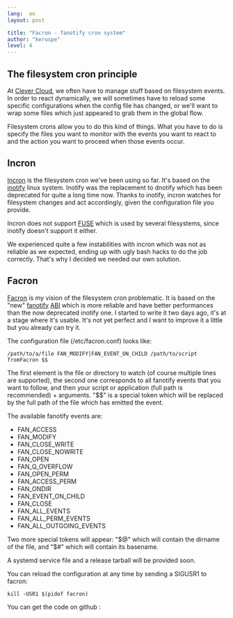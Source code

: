 ```yaml
---
lang:  en
layout: post

title: "Facron - fanotify cron system"
author: "keruspe"
level: 4
---
```


## The filesystem cron principle

At [Clever Cloud](http://www.clever-cloud.com), we often have to manage stuff based on filesystem events. In order to
react dynamically, we will sometimes have to reload some specific configurations when the config file has changed, or
we'll want to wrap some files which just appeared to grab them in the global flow.

Filesystem crons allow you to do this kind of things. What you have to do is specify the files you want to monitor with
the events you want to react to and the action you want to proceed when those events occur.

## Incron

[Incron](http://incron.aiken.cz/) is the filesystem cron we've been using so far. It's based on the
[inotify](http://en.wikipedia.org/wiki/Inotify) linux system. Inotify was the replacement to dnotify which has been
deprecated for quite a long time now. Thanks to inotify, incron watches for filesystem changes and act accordingly,
given the configuration file you provide.

Incron does not support [FUSE](http://fuse.sourceforge.net) which is used by several filesystems, since inotify doesn't
support it either.

We experienced quite a few instabilities with incron which was not as reliable as we expected, ending up with ugly bash
hacks to do the job correctly. That's why I decided we needed our own solution.

## Facron

[Facron](https://github.com/Keruspe/facron) is my vision of the filesystem cron problematic. It is based on the "new"
[fanotify](http://lwn.net/Articles/339253) [ABI](http://en.wikipedia.org/wiki/Application_binary_interface) which is
more reliable and have better performances than the now deprecated inotify one. I started to write it two days ago, it's
at a stage where it's usable. It's not yet perfect and I want to improve it a little but you already can try it.

The configuration file (/etc/facron.conf) looks like:

    /path/to/a/file FAN_MODIFY|FAN_EVENT_ON_CHILD /path/to/script fromFacron $$

The first element is the file or directory to watch (of course multiple lines are supported), the second one corresponds
to all fanotify events that you want to follow, and then your script or application (full path is recommended) + arguments.
"$$" is a special token which will be replaced by the full path of the file which has emitted the event.

The available fanotify events are:

* FAN_ACCESS
* FAN_MODIFY
* FAN_CLOSE_WRITE
* FAN_CLOSE_NOWRITE
* FAN_OPEN
* FAN_Q_OVERFLOW
* FAN_OPEN_PERM
* FAN_ACCESS_PERM
* FAN_ONDIR
* FAN_EVENT_ON_CHILD
* FAN_CLOSE
* FAN_ALL_EVENTS
* FAN_ALL_PERM_EVENTS
* FAN_ALL_OUTGOING_EVENTS

Two more special tokens will appear: "$@" which will contain the dirname of the file, and "$#" which will contain its
basename.

A systemd service file and a release tarball will be provided soon.

You can reload the configuration at any time by sending a SIGUSR1 to facron:

    kill -USR1 $(pidof facron)

You can get the code on github :

<div class="github-widget" data-repo="Keruspe/facron"></div>




